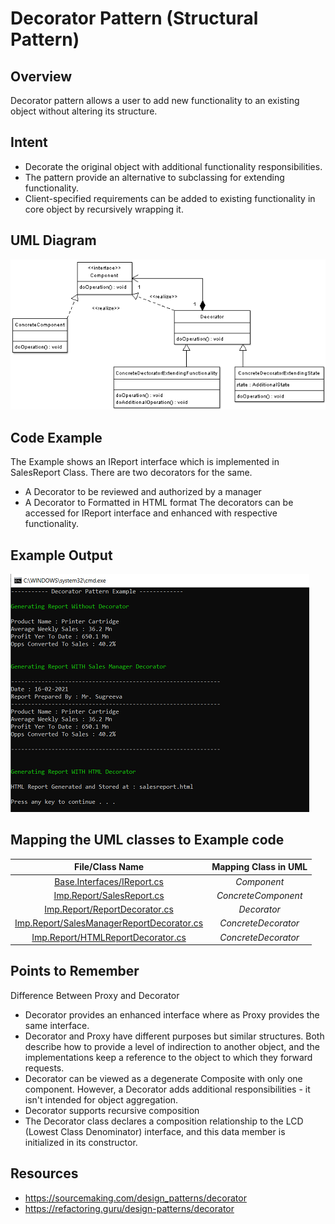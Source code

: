 # Decorator Pattern (Structural Pattern)

## Overview
Decorator pattern allows a user to add new functionality to an existing object without altering its structure.

## Intent
- Decorate the original object with additional functionality responsibilities. 
- The pattern provide an alternative to subclassing for extending functionality.
- Client-specified requirements can be added to existing functionality in core object by recursively wrapping it.

## UML Diagram
![plot](./decorator.png)

## Code Example
The Example shows an IReport interface which is implemented in SalesReport Class. There are two decorators for the same. 
- A Decorator to be reviewed and authorized by a manager
- A Decorator to Formatted in HTML format
The decorators can be accessed for IReport interface and enhanced with respective functionality.

## Example Output
![output](decorator_output.png)

## Mapping the UML classes to Example code
| **File/Class Name** | **Mapping Class in UML**  |
| :-----: | :-: |
|[Base.Interfaces/IReport.cs](./Base.Interfaces/IReport.cs)|*Component*|
|[Imp.Report/SalesReport.cs](./Imp.Report/SalesReport.cs)|*ConcreteComponent*|
|[Imp.Report/ReportDecorator.cs](./Imp.Report/ReportDecorator.cs)|*Decorator*|
|[Imp.Report/SalesManagerReportDecorator.cs](./Imp.Report/SalesManagerReportDecorator.cs)|*ConcreteDecorator*|
|[Imp.Report/HTMLReportDecorator.cs](./Imp.Report/HTMLReportDecorator.cs)|*ConcreteDecorator*|

## Points to Remember
Difference Between Proxy and Decorator
 - Decorator provides an enhanced interface where as Proxy provides the same interface.
- Decorator and Proxy have different purposes but similar structures. Both describe how to provide a level of indirection to another object, and the implementations keep a reference to the object to which they forward requests.
- Decorator can be viewed as a degenerate Composite with only one component. However, a Decorator adds additional responsibilities - it isn't intended for object aggregation.
- Decorator supports recursive composition
- The Decorator class declares a composition relationship to the LCD (Lowest Class Denominator) interface, and this data member is initialized in its constructor.

## Resources
- https://sourcemaking.com/design_patterns/decorator
- https://refactoring.guru/design-patterns/decorator

